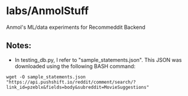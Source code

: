 # labs/AnmolStuff
Anmol's ML/data experiments for Recommeddit Backend

## Notes:
 * In testing_db.py, I refer to "sample_statements.json". This JSON was downloaded using the following BASH command:
```{bash}
wget -O sample_statements.json "https://api.pushshift.io/reddit/comment/search/?link_id=pzeblx&fields=body&subreddit=MovieSuggestions"
```